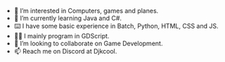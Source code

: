 - 👀 I’m interested in Computers, games and planes.
- 🌱 I’m currently learning Java and C#.
- ⌨️ I have some basic experience in Batch, Python, HTML, CSS and JS.
- 🧑‍💻 I mainly program in GDScript.
- 💞️ I’m looking to collaborate on Game Development.
- 📫 Reach me on Discord at Djkcool.

<!---
Djkcool/Djkcool is a ✨ special ✨ repository because its `README.md` (this file) appears on your GitHub profile.
You can click the Preview link to take a look at your changes.
--->
